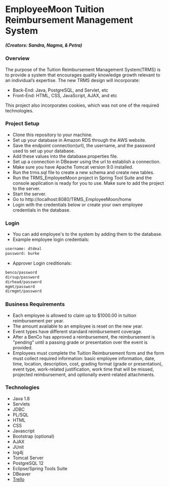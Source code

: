 # EmployeeMoon Tuition Reimbursement Management System
##### (Creators: Sandra, Nagma, & Petra)
### Overview
The purpose of the Tuition Reimbursement Management System(TRMS) is to provide a system that encourages quality knowledge growth relevant to an individual’s expertise. The
new TRMS design will incorporate:
- Back-End: Java, PostgreSQL, and Servlet, etc
- Front-End: HTML, CSS, JavaScript, AJAX, and etc

This project also incorporates cookies, which was not one of the required technologies.

### Project Setup
- Clone this repository to your machine.
- Set up your database in Amazon RDS through the AWS website.
- Save the endpoint connection(url), the username, and the password used to set up your database.
- Add these values into the database.properties file.
- Set up a connection in DBeaver using the url to establish a connection.
- Make sure you have Apache Tomcat version 9.0 installed.
- Run the trms.sql file to create a new schema and create new tables.
- Run the TRMS_EmployeeMoon project in Spring Tool Suite and the console application is ready for you to use. Make sure to add the project to the server.
- Start the server.
- Go to http://localhost:8080/TRMS_EmployeeMoon/home
- Login with the credentials below or create your own employee credentials in the database.

### Login
    
- You can add employee's to the system by adding them to the database.
- Example employee login credentials:
```sh
username: dtdeal
password: burke
```
- Approver Login creditionals:
```sh
benco/password
dirsup/password
dirhead/password
mgmt/password
dirmgmt/password
```

### Business Requirements
- Each employee is allowed to claim up to $1000.00 in tuition reimbursement per
year.
- The amount available to an employee is reset on the new year.
- Event types have different standard reimbursement coverage.
- After a BenCo has approved a reimbursement, the reimbursement is "pending"
until a passing grade or presentation over the event is provided.
- Employees must complete the Tuition Reimbursement form and the form must collect required information: basic employee information, date, time, location, description, cost, grading format (grade or presentation), event type, work-related justification, work time that will be missed, projected reimbursement, and optionally event-related attachments.

### Technologies

- Java 1.8
- Servlets
- JDBC
- PL/SQL
- HTML
- CSS
- Javascript
- Bootstrap (optional)
- AJAX
- JUnit
- log4j 
- Tomcat Server
- PostgreSQL 12
- Eclipse/Spring Tools Suite
- DBeaver
- [Trello](https://trello.com/invite/b/o0HT6j4K/e746baecb5c84d154bf12b81bef08b1c/agile-sprint-board)
